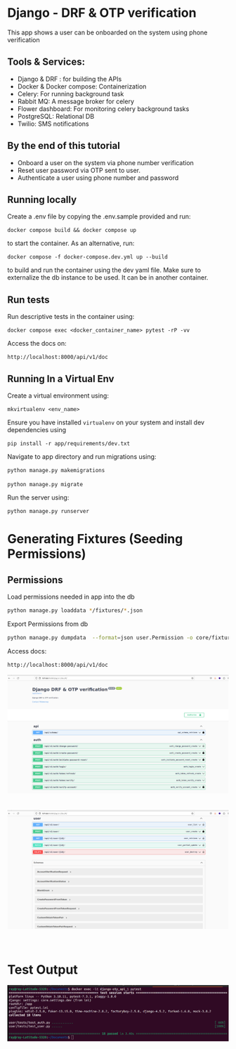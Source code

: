 # Django - DRF & OTP verification
This app shows a user can be onboarded on the system using phone verification


## Tools & Services:
- Django & DRF : for building the APIs
- Docker & Docker compose: Containerization
- Celery: For running background task
- Rabbit MQ: A message broker for celery
- Flower dashboard: For monitoring celery background tasks
- PostgreSQL: Relational DB
- Twilio: SMS notifications


## By the end of this tutorial 
- Onboard a user on the system via phone number verification
- Reset user password via OTP sent to user.
- Authenticate a user using phone number and password

## Running locally

Create a .env file by copying the .env.sample provided and run:
```
docker compose build && docker compose up
```
to start the container. As an alternative, run:
```
docker compose -f docker-compose.dev.yml up --build
```
to build and run the container using the dev yaml file.
Make sure to externalize the db instance to be used. It can be in another container.

## Run tests
Run descriptive tests in the container using:
```
docker compose exec <docker_container_name> pytest -rP -vv
```

Access the docs on:

```
http://localhost:8000/api/v1/doc
```


## Running In a Virtual Env

Create a virtual environment using:
```
mkvirtualenv <env_name>
```

Ensure you have installed `virtualenv` on your system and install dev dependencies using
```
pip install -r app/requirements/dev.txt
```

Navigate to app directory and run migrations using:
```
python manage.py makemigrations

python manage.py migrate
```

Run the server using:
```
python manage.py runserver
```

#  Generating Fixtures (Seeding Permissions)

## Permissions

Load permissions needed in app into the db

```bash
python manage.py loaddata */fixtures/*.json
```

Export Permissions from db

```sh
python manage.py dumpdata  --format=json user.Permission -o core/fixtures/Permission.json
```


Access docs:
```sh
http://localhost:8000/api/v1/doc
```
![Screenshot](screenshot1.png)
<br><br><br>
![Screenshot](screenshot2.png)
<br><br><br>

# Test Output
![Screenshot](screenshot3.png)